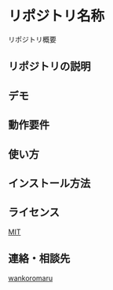 リポジトリ名称
====

リポジトリ概要

## リポジトリの説明

## デモ

## 動作要件

## 使い方

## インストール方法

## ライセンス

[MIT](https://github.com/tcnksm/tool/blob/master/LICENCE)

## 連絡・相談先

[wankoromaru](https://github.com/wankoromaru)
